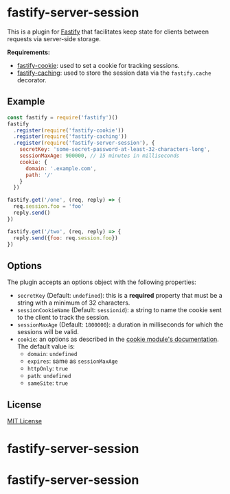 # fastify-server-session

This is a plugin for [Fastify](https://fastify.io/) that facilitates keep state
for clients between requests via server-side storage.

**Requirements:**

+ [fastify-cookie](https://www.npmjs.com/package/fastify-cookie): used to set
a cookie for tracking sessions.
+ [fastify-caching](https://www.npmjs.com/package/fastify-caching): used to
store the session data via the `fastify.cache` decorator.

## Example

```js
const fastify = require('fastify')()
fastify
  .register(require('fastify-cookie'))
  .register(require('fastify-caching'))
  .register(require('fastify-server-session'), {
    secretKey: 'some-secret-password-at-least-32-characters-long',
    sessionMaxAge: 900000, // 15 minutes in milliseconds
    cookie: {
      domain: '.example.com',
      path: '/'
    }
  })

fastify.get('/one', (req, reply) => {
  req.session.foo = 'foo'
  reply.send()
})

fastify.get('/two', (req, reply) => {
  reply.send({foo: req.session.foo})
})
```

## Options

The plugin accepts an options object with the following properties:

+ `secretKey` (Default: `undefined`): this is a **required** property that must
be a string with a minimum of 32 characters.
+ `sessionCookieName` (Default: `sessionid`): a string to name the cookie sent
to the client to track the session.
+ `sessionMaxAge` (Default: `1800000`): a duration in milliseconds for which
the sessions will be valid.
+ `cookie`: an options as described in the [cookie module's documentation][cookiedoc].
The default value is:
    * `domain`: `undefined`
    * `expires`: same as `sessionMaxAge`
    * `httpOnly`: `true`
    * `path`: `undefined`
    * `sameSite`: `true`

[cookiedoc]: https://www.npmjs.com/package/cookie#options-1

## License

[MIT License](http://jsumners.mit-license.org/)
# fastify-server-session
# fastify-server-session
